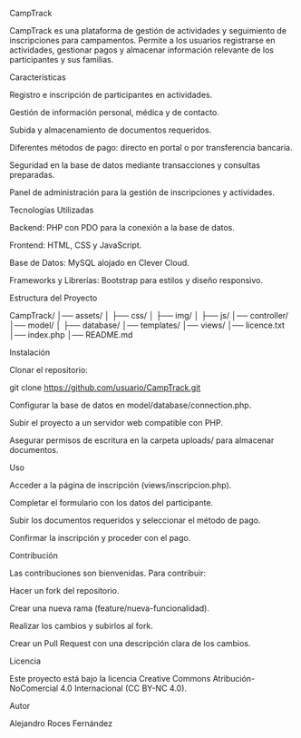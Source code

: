 CampTrack

CampTrack es una plataforma de gestión de actividades y seguimiento de inscripciones para campamentos. Permite a los usuarios registrarse en actividades, gestionar pagos y almacenar información relevante de los participantes y sus familias.

Características

Registro e inscripción de participantes en actividades.

Gestión de información personal, médica y de contacto.

Subida y almacenamiento de documentos requeridos.

Diferentes métodos de pago: directo en portal o por transferencia bancaria.

Seguridad en la base de datos mediante transacciones y consultas preparadas.

Panel de administración para la gestión de inscripciones y actividades.

Tecnologías Utilizadas

Backend: PHP con PDO para la conexión a la base de datos.

Frontend: HTML, CSS y JavaScript.

Base de Datos: MySQL alojado en Clever Cloud.

Frameworks y Librerías: Bootstrap para estilos y diseño responsivo.

Estructura del Proyecto

CampTrack/
│── assets/
│   ├── css/
│   ├── img/
│   ├── js/
│── controller/
│── model/
│   ├── database/
│── templates/
│── views/
│── licence.txt
│── index.php
│── README.md

Instalación

Clonar el repositorio:

git clone https://github.com/usuario/CampTrack.git

Configurar la base de datos en model/database/connection.php.

Subir el proyecto a un servidor web compatible con PHP.

Asegurar permisos de escritura en la carpeta uploads/ para almacenar documentos.

Uso

Acceder a la página de inscripción (views/inscripcion.php).

Completar el formulario con los datos del participante.

Subir los documentos requeridos y seleccionar el método de pago.

Confirmar la inscripción y proceder con el pago.

Contribución

Las contribuciones son bienvenidas. Para contribuir:

Hacer un fork del repositorio.

Crear una nueva rama (feature/nueva-funcionalidad).

Realizar los cambios y subirlos al fork.

Crear un Pull Request con una descripción clara de los cambios.

Licencia

Este proyecto está bajo la licencia Creative Commons Atribución-NoComercial 4.0 Internacional (CC BY-NC 4.0).

Autor

Alejandro Roces Fernández

